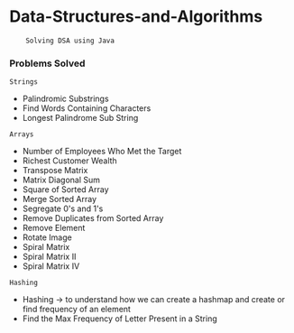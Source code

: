 # Data-Structures-and-Algorithms

```
    Solving DSA using Java
```

### Problems Solved

```
Strings
```
- Palindromic Substrings
- Find Words Containing Characters
- Longest Palindrome Sub String


```
Arrays
```
- Number of Employees Who Met the Target
- Richest Customer Wealth
- Transpose Matrix
- Matrix Diagonal Sum
- Square of Sorted Array
- Merge Sorted Array
- Segregate 0's and 1's
- Remove Duplicates from Sorted Array
- Remove Element
- Rotate Image
- Spiral Matrix
- Spiral Matrix II
- Spiral Matrix IV

```
Hashing
```

- Hashing -> to understand how we can create a hashmap and create or find frequency of an element
- Find the Max Frequency of Letter Present in a String
